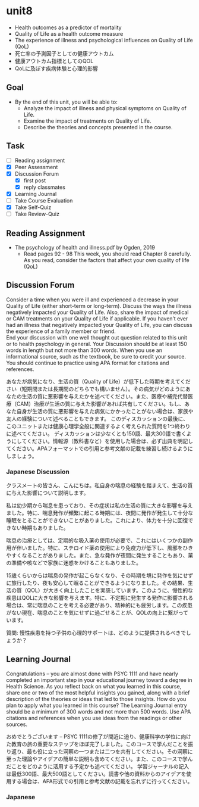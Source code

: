# unit8

- Health outcomes as a predictor of mortality
- Quality of Life as a health outcome measure
- The experience of illness and psychological influences on Quality of Life (QoL)
- 死亡率の予測因子としての健康アウトカム
- 健康アウトカム指標としてのQOL
- QoLに及ぼす疾病体験と心理的影響

## Goal

- By the end of this unit, you will be able to:
  - Analyze the impact of illness and physical symptoms on Quality of Life.
  - Examine the impact of treatments on Quality of Life.
  - Describe the theories and concepts presented in the course.

## Task

- [ ] Reading assignment
- [x] Peer Assessment
- [x] Discussion Forum
  - [x] first post
  - [x] reply classmates
- [x] Learning Journal
- [ ] Take Course Evaluation
- [x] Take Self-Quiz
- [ ] Take Review-Quiz

## Reading Assignment

- The psychology of health and illness.pdf by Ogden, 2019
  - Read pages 92 - 98 This week, you should read Chapter 8 carefully. As you read, consider the factors that affect your own quality of life (QoL)

## Discussion Forum

Consider a time when you were ill and experienced a decrease in your Quality of Life (either short-term or long-term).  Discuss the ways the illness negatively impacted your Quality of Life.  Also, share the impact of medical or CAM treatments on your Quality of Life if applicable.  If you haven’t ever had an illness that negatively impacted your Quality of Life, you can discuss the experience of a family member or friend.  
End your discussion with one well thought out question related to this unit or to health psychology in general.
Your Discussion should be at least 150 words in length but not more than 300 words. When you use an informational source, such as the textbook, be sure to credit your source. You should continue to practice using APA format for citations and references.

あなたが病気になり、生活の質（Quality of Life）が低下した時期を考えてください（短期間または長期間のどちらでも構いません）。その病気がどのようにあなたの生活の質に悪影響を与えたかを述べてください。また、医療や補完代替医療（CAM）治療が生活の質に与えた影響があれば共有してください。もし、あなた自身が生活の質に悪影響を与えた病気にかかったことがない場合は、家族や友人の経験について述べることもできます。
このディスカッションの最後に、このユニットまたは健康心理学全般に関連するよく考えられた質問を1つ終わりに述べてください。
ディスカッションは少なくとも150語、最大300語で書くようにしてください。情報源（教科書など）を使用した場合は、必ず出典を明記してください。APAフォーマットでの引用と参考文献の記載を練習し続けるようにしましょう。

### Japanese Discussion

クラスメートの皆さん、こんにちは。私自身の喘息の経験を踏まえて、生活の質に与えた影響について説明します。

私は幼少期から喘息を患っており、その症状は私の生活の質に大きな影響を与えました。特に、喘息発作が頻繁に起こる時期には、夜間に発作が発生して十分な睡眠をとることができないことがありました。これにより、体力を十分に回復できない時期もありました。

喘息の治療としては、定期的な吸入薬の使用が必要で、これにはいくつかの副作用が伴いました。特に、ステロイド薬の使用により免疫力が低下し、風邪をひきやすくなることがありました。また、急な発作が夜間に発生することもあり、薬の準備や咳などで家族に迷惑をかけることもありました。

15歳くらいからは喘息の発作が起こらなくなり、その時期を境に発作を気にせずに旅行したり、夜も安心して眠ることができるようになりました。その結果、生活の質（QOL）が大きく向上したことを実感しています。このように、慢性的な疾患はQOLに大きな影響を与えます。特に、不定期に発生する発作に影響される場合は、常に喘息のことを考える必要があり、精神的にも疲労します。この疾患がない現在、喘息のことを気にせずに過ごせることが、QOLの向上に繋がっています。

質問: 慢性疾患を持つ子供の心理的サポートは、どのように提供されるべきでしょうか？

## Learning Journal

Congratulations – you are almost done with PSYC 1111 and have nearly completed an important step in your educational journey toward a degree in Health Science. As you reflect back on what you learned in this course, share one or two of the most helpful insights you gained, along with a brief description of the theories or ideas that led to those insights. How do you plan to apply what you learned in this course?
The Learning Journal entry should be a minimum of 300 words and not more than 500 words. Use APA citations and references when you use ideas from the readings or other sources.

おめでとうございます – PSYC 1111の修了が間近に迫り、健康科学の学位に向けた教育の旅の重要なステップをほぼ完了しました。このコースで学んだことを振り返り、最も役に立った洞察の一つまたは二つを共有してください。その洞察に至った理論やアイデアの簡単な説明も含めてください。また、このコースで学んだことをどのように活用する予定かも述べてください。
学習ジャーナルの記入は最低300語、最大500語としてください。読書や他の資料からのアイデアを使用する場合は、APA形式での引用と参考文献の記載を忘れずに行ってください。

### Japanese
